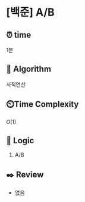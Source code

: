 # [백준] A/B

## ⏰  **time**

1분

## :pushpin: **Algorithm**

사칙연산

## ⏲️**Time Complexity**

$O(1)$

## :round_pushpin: **Logic**
1. A/B
   

## :black_nib: **Review**
- 없음
